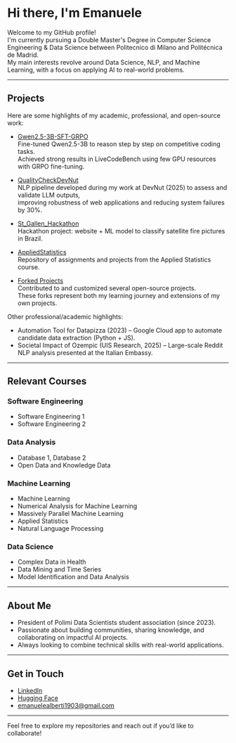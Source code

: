 # Hi there, I'm Emanuele  

Welcome to my GitHub profile!  
I'm currently pursuing a Double Master's Degree in Computer Science Engineering & Data Science between Politecnico di Milano and Politécnica de Madrid.  
My main interests revolve around Data Science, NLP, and Machine Learning, with a focus on applying AI to real-world problems.  

---

## Projects
Here are some highlights of my academic, professional, and open-source work:  

- [Gwen2.5-3B-SFT-GRPO](https://github.com/emaalberti/Gwen2.5-3B-SFT-GRPO)  
  Fine-tuned Qwen2.5-3B to reason step by step on competitive coding tasks.  
  Achieved strong results in LiveCodeBench using few GPU resources with GRPO fine-tuning.  

- [QualityCheckDevNut](https://github.com/emaalberti/QualityCheckDevNut)  
  NLP pipeline developed during my work at DevNut (2025) to assess and validate LLM outputs,  
  improving robustness of web applications and reducing system failures by 30%.  

- [St_Gallen_Hackathon](https://github.com/emaalberti/St_Gallen_Hackathon)  
  Hackathon project: website + ML model to classify satellite fire pictures in Brazil.  

- [AppliedStatistics](https://github.com/emaalberti/AppliedStatistics)  
  Repository of assignments and projects from the Applied Statistics course.  

- [Forked Projects](https://github.com/emaalberti?tab=repositories&type=fork)  
  Contributed to and customized several open-source projects.  
  These forks represent both my learning journey and extensions of my own projects.  

Other professional/academic highlights:  
- Automation Tool for Datapizza (2023) – Google Cloud app to automate candidate data extraction (Python + JS).  
- Societal Impact of Ozempic (UIS Research, 2025) – Large-scale Reddit NLP analysis presented at the Italian Embassy.  

---

## Relevant Courses

### Software Engineering
- Software Engineering 1  
- Software Engineering 2  

### Data Analysis
- Database 1, Database 2  
- Open Data and Knowledge Data  

### Machine Learning
- Machine Learning  
- Numerical Analysis for Machine Learning  
- Massively Parallel Machine Learning  
- Applied Statistics  
- Natural Language Processing  

### Data Science
- Complex Data in Health  
- Data Mining and Time Series  
- Model Identification and Data Analysis  

---

## About Me
- President of Polimi Data Scientists student association (since 2023).  
- Passionate about building communities, sharing knowledge, and collaborating on impactful AI projects.  
- Always looking to combine technical skills with real-world applications.  

---

## Get in Touch
- [LinkedIn](https://www.linkedin.com/in/emanuele-alberti-6a5a4a206/)  
- [Hugging Face](https://huggingface.co/emaalberti)  
- emanuelealberti1903@gmail.com 

---
Feel free to explore my repositories and reach out if you’d like to collaborate!

